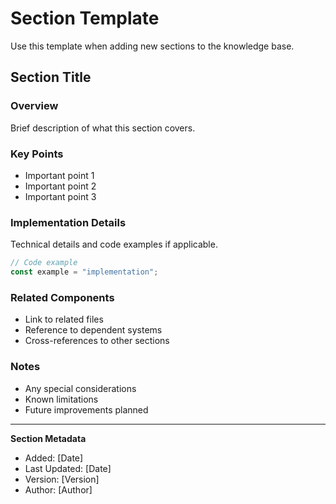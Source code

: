 
# Section Template

Use this template when adding new sections to the knowledge base.

## Section Title

### Overview
Brief description of what this section covers.

### Key Points
- Important point 1
- Important point 2
- Important point 3

### Implementation Details
Technical details and code examples if applicable.

```typescript
// Code example
const example = "implementation";
```

### Related Components
- Link to related files
- Reference to dependent systems
- Cross-references to other sections

### Notes
- Any special considerations
- Known limitations
- Future improvements planned

---

**Section Metadata**
- Added: [Date]
- Last Updated: [Date]
- Version: [Version]
- Author: [Author]

